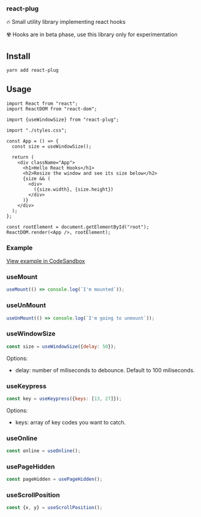 ### react-plug

🔥 Small utility library implementing react hooks

☢️ Hooks are in beta phase, use this library only for experimentation

## Install

```bash
yarn add react-plug
```

## Usage

```
import React from "react";
import ReactDOM from "react-dom";

import {useWindowSize} from "react-plug";

import "./styles.css";

const App = () => {
  const size = useWindowSize();

  return (
    <div className="App">
      <h1>Hello React Hooks</h1>
      <h2>Resize the window and see its size below</h2>
      {size && (
        <div>
          ({size.width}, {size.height})
        </div>
      )}
    </div>
  );
};

const rootElement = document.getElementById("root");
ReactDOM.render(<App />, rootElement);
```

### Example

[View example in CodeSandbox](https://codesandbox.io/s/vq97rq9kv0)

### useMount

```jsx
useMount(() => console.log(`I'm mounted`));
```

### useUnMount

```jsx
useUnMount(() => console.log(`I'm going to unmount`));
```


### useWindowSize

```jsx
const size = useWindowSize({delay: 50});
```

Options:
- delay: number of miliseconds to debounce. Default to 100 miliseconds.

### useKeypress

```jsx
const key = useKeypress({keys: [13, 27]});
```

Options:
- keys: array of key codes you want to catch.

### useOnline

```jsx
const online = useOnline();
```

### usePageHidden

```jsx
const pageHidden = usePageHidden();
```

### useScrollPosition

```jsx
const {x, y} = useScrollPosition();
```
